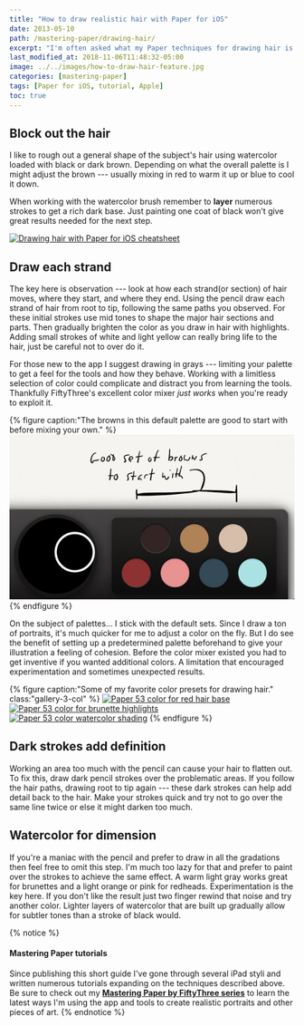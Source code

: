 ```yaml
---
title: "How to draw realistic hair with Paper for iOS"
date: 2013-05-10
path: /mastering-paper/drawing-hair/
excerpt: "I'm often asked what my Paper techniques for drawing hair is. Learn what they are in this short tutorial."
last_modified_at: 2018-11-06T11:48:32-05:00
image: ../../images/how-to-draw-hair-feature.jpg
categories: [mastering-paper]
tags: [Paper for iOS, tutorial, Apple]
toc: true
---
```


## Block out the hair

I like to rough out a general shape of the subject's hair using watercolor loaded with black or dark brown. Depending on what the overall palette is I might adjust the brown --- usually mixing in red to warm it up or blue to cool it down.

When working with the watercolor brush remember to **layer** numerous strokes to get a rich dark base. Just painting one coat of black won't give great results needed for the next step.

[![Drawing hair with Paper for iOS cheatsheet](../../images/drawing-hair-paper-53-cheatsheet-600.jpg)](../../images/drawing-hair-paper-53-cheatsheet-lg.jpg)

## Draw each strand

The key here is observation --- look at how each strand(or section) of hair moves, where they start, and where they end. Using the pencil draw each strand of hair from root to tip, following the same paths you observed. For these initial strokes use mid tones to shape the major hair sections and parts. Then gradually brighten the color as you draw in hair with highlights. Adding small strokes of white and light yellow can really bring life to the hair, just be careful not to over do it.

For those new to the app I suggest drawing in grays --- limiting your palette to get a feel for the tools and how they behave. Working with a limitless selection of color could complicate and distract you from learning the tools. Thankfully FiftyThree's excellent color mixer *just works* when you're ready to exploit it.

{% figure caption:"The browns in this default palette are good to start with before mixing your own." %}
![Default palette](../../images/paper-default-hair-palette-600.jpg)
{% endfigure %}

On the subject of palettes... I stick with the default sets. Since I draw a ton of portraits, it's much quicker for me to adjust a color on the fly. But I do see the benefit of setting up a predetermined palette beforehand to give your illustration a feeling of cohesion. Before the color mixer existed you had to get inventive if you wanted additional colors. A limitation that encouraged experimentation and sometimes unexpected results.

{% figure caption:"Some of my favorite color presets for drawing hair." class:"gallery-3-col" %}
[![Paper 53 color for red hair base](../../images/paper-53-color-redheads-200.jpg)](../../images/paper-53-color-redheads-lg.jpg)
[![Paper 53 color for brunette highlights](../../images/paper-53-color-brunettes-highlight-200.jpg)](../../images/paper-53-color-brunettes-highlight-lg.jpg)
[![Paper 53 color watercolor shading](../../images/paper-53-color-watercolor-shading-200.jpg)](../../images/paper-53-color-watercolor-shading-lg.jpg)
{% endfigure %}

## Dark strokes add definition

Working an area too much with the pencil can cause your hair to flatten out. To fix this, draw dark pencil strokes over the problematic areas. If you follow the hair paths, drawing root to tip again --- these dark strokes can help add detail back to the hair. Make your strokes quick and try not to go over the same line twice or else it might darken too much.

## Watercolor for dimension

If you're a maniac with the pencil and prefer to draw in all the gradations then feel free to omit this step. I'm much too lazy for that and prefer to paint over the strokes to achieve the same effect. A warm light gray works great for brunettes and a light orange or pink for redheads. Experimentation is the key here. If you don't like the result just two finger rewind that noise and try another color. Lighter layers of watercolor that are built up gradually allow for subtler tones than a stroke of black would.

{% notice %}
#### Mastering Paper tutorials

Since publishing this short guide I've gone through several iPad styli and written numerous tutorials expanding on the techniques described above. Be sure to check out my [**Mastering Paper by FiftyThree series**](/mastering-paper/) to learn the latest ways I'm using the app and tools to create realistic portraits and other pieces of art. 
{% endnotice %}
